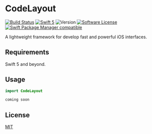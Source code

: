 # CodeLayout

[![Build Status](https://travis-ci.org/wellmart/codelayout.svg?branch=master)](https://travis-ci.org/wellmart/codelayout)
[![Swift 5](https://img.shields.io/badge/swift-5-blue.svg)](https://developer.apple.com/swift/)
![Version](https://img.shields.io/badge/version-0.1.0-blue)
[![Software License](https://img.shields.io/badge/license-MIT-blue.svg?style=flat)](LICENSE)
[![Swift Package Manager compatible](https://img.shields.io/badge/swift%20package%20manager-compatible-blue.svg)](https://github.com/apple/swift-package-manager)

A lightweight framework for develop fast and powerful iOS interfaces.

## Requirements

Swift 5 and beyond.

## Usage

```swift
import CodeLayout

coming soon
```

## License

[MIT](https://choosealicense.com/licenses/mit/)
